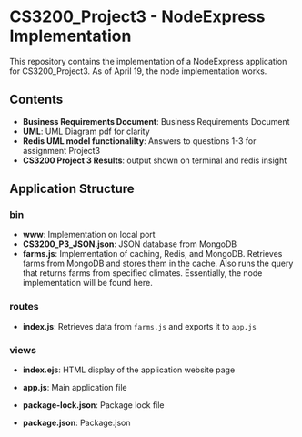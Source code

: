 # CS3200_Project3 - NodeExpress Implementation

This repository contains the implementation of a NodeExpress application for CS3200_Project3.
As of April 19, the node implementation works.

## Contents

- **Business Requirements Document**: Business Requirements Document
- **UML**: UML Diagram pdf for clarity
- **Redis UML model functionalilty**: Answers to questions 1-3 for assignment Project3
- **CS3200 Project 3 Results**: output shown on terminal and redis insight

## Application Structure

### bin
- **www**: Implementation on local port
- **CS3200_P3_JSON.json**: JSON database from MongoDB
- **farms.js**: Implementation of caching, Redis, and MongoDB. Retrieves farms from MongoDB and stores them in the cache. Also runs the query that returns farms from specified climates. Essentially, the node implementation will be found here.

### routes
- **index.js**: Retrieves data from `farms.js` and exports it to `app.js`

### views
- **index.ejs**: HTML display of the application website page

- **app.js**: Main application file
- **package-lock.json**: Package lock file
- **package.json**: Package.json
